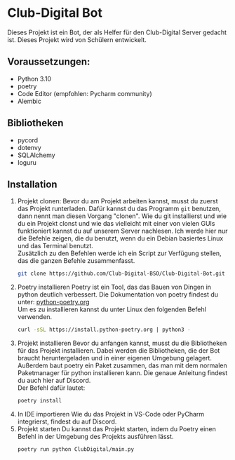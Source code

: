 # Club-Digital Bot

Dieses Projekt ist ein Bot, der als Helfer für den Club-Digital Server gedacht ist.
Dieses Projekt wird von Schülern entwickelt.

## Voraussetzungen:

 - Python 3.10
 - poetry
 - Code Editor (empfohlen: Pycharm community)
 - Alembic

## Bibliotheken

 - pycord
 - dotenvy
 - SQLAlchemy
 - loguru

## Installation

 1. Projekt clonen:
    Bevor du am Projekt arbeiten kannst, musst du zuerst das Projekt runterladen.
    Dafür kannst du das Programm `git` benutzen, dann nennt man diesen Vorgang "clonen".
    Wie du git installierst und wie du ein Projekt clonst und wie das vielleicht mit einer von vielen GUIs funktioniert kannst du auf unserem Server nachlesen.
    Ich werde hier nur die Befehle zeigen, die du benutzt, wenn du ein Debian basiertes Linux und das Terminal benutzt.  
    Zusätzlich zu den Befehlen werde ich ein Script zur Verfügung stellen, das die ganzen Befehle zusammenfasst.
    ```bash
    git clone https://github.com/Club-Digital-BSO/Club-Digital-Bot.git
    ```
 2. Poetry installieren
    Poetry ist ein Tool, das das Bauen von Dingen in python deutlich verbessert.
    Die Dokumentation von poetry findest du unter: [python-poetry.org](https://python-poetry.org/docs/)  
    Um es zu installieren kannst du unter Linux den folgenden Befehl verwenden. 
    ```bash
    curl -sSL https://install.python-poetry.org | python3 -
    ```
 3. Projekt installieren
    Bevor du anfangen kannst, musst du die Bibliotheken für das Projekt installieren.
    Dabei werden die Bibliotheken, die der Bot braucht heruntergeladen und in einer eigenen Umgebung gelagert.
    Außerdem baut poetry ein Paket zusammen, das man mit dem normalen Paketmanager für python installieren kann.
    Die genaue Anleitung findest du auch hier auf Discord.  
    Der Befehl dafür lautet:
    ```bash
    poetry install
    ```
 4. In IDE importieren
    Wie du das Projekt in VS-Code oder PyCharm integrierst, findest du auf Discord.
 5. Projekt starten
     Du kannst das Projekt starten, indem du Poetry einen Befehl in der Umgebung des Projekts ausführen lässt.
     ```bash
     poetry run python ClubDigital/main.py
     ```
